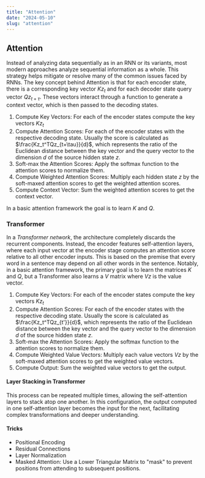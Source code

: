 ```yaml
---
title: "Attention"
date: "2024-05-10"
slug: "attention"
---
```


## Attention

Instead of analyzing data sequentially as in an RNN or its variants, most modern approaches analyze sequential information as a whole. This strategy helps mitigate or resolve many of the common issues faced by RNNs. The key concept behind Attention is that for each encoder state, there is a corresponding key vector $Kz_t$ and for each decoder state query vector $Qz_{t+\tau}$. These vectors interact through a function to generate a context vector, which is then passed to the decoding states.

1. Compute Key Vectors: For each of the encoder states compute the key vectors $Kz_t$
2. Compute Attention Scores: For each of the encoder states with the respective decoding state. Usually the score is calculated as $\frac{Kz_t^TQz_{t+\tau}}{d}$, which represents the ratio of the Euclidean distance between the key vector and the query vector to the dimension $d$ of the source hidden state $z$.
3. Soft-max the Attention Scores: Apply the softmax function to the attention scores to normalize them.
4. Compute Weighted Attention Scores: Multiply each hidden state $z$ by the soft-maxed attention scores to get the weighted attention scores.
5. Compute Context Vector: Sum the weighted attention scores to get the context vector.

In a basic attention framework the goal is to learn $K$ and $Q$.

### Transformer

In a *Transformer network*, the architecture completely discards the recurrent components. Instead, the encoder features self-attention layers, where each input vector at the encoder stage computes an attention score relative to all other encoder inputs. This is based on the premise that every word in a sentence may depend on all other words in the sentence. Notably, in a basic attention framework, the primary goal is to learn the matrices $K$ and $Q$, but a Transformer also learns a $V$ matrix where $Vz$ is the value vector.

1. Compute Key Vectors: For each of the encoder states compute the key vectors $Kz_t$
2. Compute Attention Scores: For each of the encoder states with the respective decoding state. Usually the score is calculated as $\frac{Kz_t^TQz_{t'}}{d}$, which represents the ratio of the Euclidean distance between the key vector and the query vector to the dimension $d$ of the source hidden state $z$.
3. Soft-max the Attention Scores: Apply the softmax function to the attention scores to normalize them.
4. Compute Weighted Value Vectors: Multiply each value vectors $Vz$ by the soft-maxed attention scores to get the weighted value vectors.
5. Compute Output: Sum the weighted value vectors to get the output.

#### Layer Stacking in Transformer

This process can be repeated multiple times, allowing the self-attention layers to stack atop one another. In this configuration, the output computed in one self-attention layer becomes the input for the next, facilitating complex transformations and deeper understanding.

#### Tricks

- Positional Encoding
- Residual Connections
- Layer Normalization
- Masked Attention: Use a Lower Triangular Matrix to "mask" to prevent positions from attending to subsequent positions.